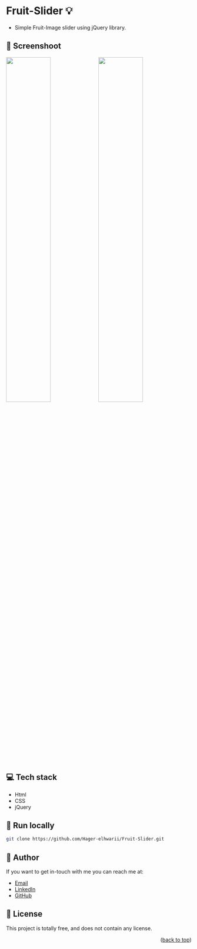 # Fruit-Slider :bulb:
<a name="readme-top"></a>
- Simple Fruit-Image slider using jQuery library.

## :camera_flash:  Screenshoot
<img src='https://github.com/Hager-elhwarii/Fruit-Slider/assets/80959882/3c064390-2c3b-41b5-9c50-a776aa15d0be' width='49%'/>
<img src='https://github.com/Hager-elhwarii/Fruit-Slider/assets/80959882/48e5510d-f0bf-44db-bf07-a0aa0d2544c4' width='49%'/>

## 💻 Tech stack

- Html
- CSS
- jQuery

##  🔐 Run locally 

```bash
git clone https://github.com/Hager-elhwarii/Fruit-Slider.git
```

## 🦄   Author

If you want to get in-touch with me you can reach me at:
-  [Email](http://hager.a.elhawary@gmail.com/)
-  [LinkedIn](https://www.linkedin.com/in/hager-omar-elhawary/)
-  [GitHub](https://github.com/Hager-elhwarii)

## 📘 License

This project is totally free,  and does not contain any license.


<p align="right">(<a href="#readme-top">back to top</a>)</p>

